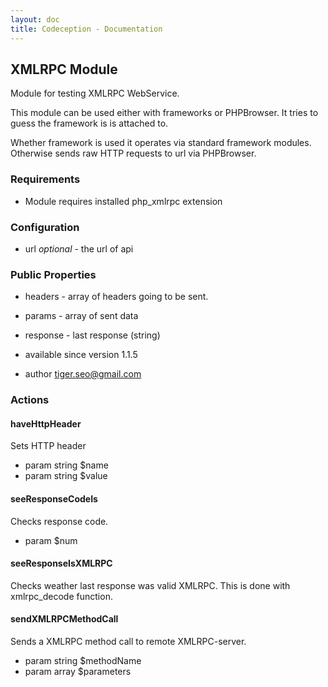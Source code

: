 ```yaml
---
layout: doc
title: Codeception - Documentation
---
```


## XMLRPC Module

Module for testing XMLRPC WebService.

This module can be used either with frameworks or PHPBrowser.
It tries to guess the framework is is attached to.

Whether framework is used it operates via standard framework modules.
Otherwise sends raw HTTP requests to url via PHPBrowser.

### Requirements

* Module requires installed php_xmlrpc extension

### Configuration

* url *optional* - the url of api

### Public Properties

* headers - array of headers going to be sent.
* params - array of sent data
* response - last response (string)

 * available since version 1.1.5
 * author tiger.seo@gmail.com

### Actions


#### haveHttpHeader


Sets HTTP header

 * param string $name
 * param string $value


#### seeResponseCodeIs


Checks response code.

 * param $num


#### seeResponseIsXMLRPC


Checks weather last response was valid XMLRPC.
This is done with xmlrpc_decode function.



#### sendXMLRPCMethodCall


Sends a XMLRPC method call to remote XMLRPC-server.

 * param string $methodName
 * param array $parameters
